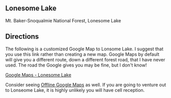 ## Lonesome Lake

Mt. Baker-Snoqualmie National Forest, Lonesome Lake

## Directions

The following is a customized Google Map to Lonsome Lake. I suggest that you use this link rather than creating a new map. Google Maps by default will give you a different route, down a different forest road, that I have never used. The road the Google gives you may be fine, but I don't know!

[Google Maps - Lonesome Lake](https://goo.gl/maps/kCgnQgyceP6LkexXA)

Consider seeing [Offline Google Maps](offlineMaps.md) as well. If you are going to venture out to Lonseome Lake, it is highly unlikely you will have cell reception.
